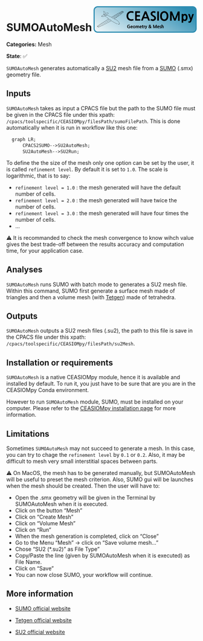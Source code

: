 <img align="right" height="70" src="../../documents/logos/CEASIOMpy_banner_geometry.png">

# SUMOAutoMesh

**Categories:** Mesh

**State**: :white_check_mark:


`SUMOAutoMesh` generates automatically a [SU2](https://su2code.github.io/) mesh file from a [SUMO](https://www.larosterna.com/products/open-source) (.smx) geometry file.

## Inputs

`SUMOAutoMesh` takes as input a CPACS file but the path to the SUMO file must be given in the CPACS file under this xpath: `/cpacs/toolspecific/CEASIOMpy/filesPath/sumoFilePath`. This is done automatically when it is run in workflow like this one:

```mermaid
  graph LR;
      CPACS2SUMO-->SU2AutoMesh;
      SU2AutoMesh-->SU2Run;
```

To define the the size of the mesh only one option can be set by the user, it is called `refinement level`. By default it is set to `1.0`. The scale is logarithmic, that is to say:

* `refinement level = 1.0` : the mesh generated will have the default number of cells.
* `refinement level = 2.0` : the mesh generated will have twice the number of cells.
* `refinement level = 3.0` : the mesh generated will have four times the number of cells.
* ...

:warning: It is recommanded to check the mesh convergence to know wihch value gives the best trade-off between the results accuracy and computation time, for your application case.


## Analyses

`SUMOAutoMesh` runs SUMO with batch mode to generates a SU2 mesh file. Within this command, SUMO first generate a surface mesh made of triangles and then a volume mesh (with [Tetgen](https://wias-berlin.de/software/tetgen/features.html)) made of tetrahedra.


## Outputs

`SUMOAutoMesh` outputs a SU2 mesh files (.su2), the path to this file is save in the CPACS file under this xpath: `/cpacs/toolspecific/CEASIOMpy/filesPath/su2Mesh`.


## Installation or requirements

`SUMOAutoMesh` is a native CEASIOMpy module, hence it is available and installed by default. To run it, you just have to be sure that are you are in the CEASIOMpy Conda environment.

However to run `SUMOAutoMesh` module, SUMO, must be installed on your computer. Please refer to the [CEASIOMpy installation page](../../installation/INSTALLATION.md) for more information.


## Limitations

Sometimes `SUMOAutoMesh` may not succeed to generate a mesh. In this case, you can try to chage the `refinement level` by `0.1` or `0.2`. Also, it may be difficult to mesh very small interstitial spaces between parts.

:warning: On MacOS, the mesh has to be generated manually, but SUMOAutoMesh will be useful to preset the mesh criterion. Also, SUMO gui will be launches when the mesh should be created. Then the user will have to:

* Open the .smx geometry will be given in the Terminal by SUMOAutoMesh when it is executed.
* Click on the button “Mesh”
* Click on “Create Mesh”
* Click on “Volume Mesh”
* Click on “Run”
* When the mesh generation is completed, click on “Close”
* Go to the Menu “Mesh” -> click on “Save volume mesh…”
* Chose “SU2 (*.su2)” as File Type”
* Copy/Paste the line (given by SUMOAutoMesh when it is executed) as File Name.
* Click on “Save”
* You can now close SUMO, your workflow will continue.


## More information

* [SUMO official website](https://www.larosterna.com/products/open-source)

* [Tetgen official website](https://wias-berlin.de/software/tetgen/features.html)

* [SU2 official website](https://su2code.github.io/)
